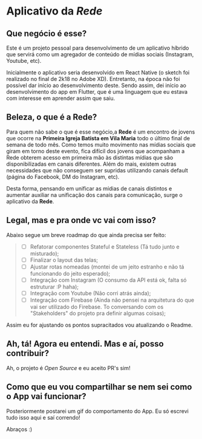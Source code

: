 # Aplicativo da *Rede*

## Que negócio é esse?

Este é um projeto pessoal para desenvolvimento de um aplicativo híbrido que servirá como um agregador de conteúdo de mídias sociais (Instagram, Youtube, etc).

Inicialmente o aplicativo seria desenvolvido em React Native (o sketch foi realizado no final de 2k18 no Adobe XD). Entretanto, na época não foi possível dar início ao desenvolvimento deste. Sendo assim, dei início ao desenvolvimento do app em Flutter, que é uma linguagem que eu estava com interesse em aprender assim que saiu. 

## Beleza, o que é a Rede?

Para quem não sabe o que é esse negócio,a **Rede** é um encontro de jovens que ocorre na **Primeira Igreja Batista em Vila Maria** todo o último final de semana de todo mês. Como temos muito movimento nas mídias sociais que giram em torno deste evento, fica difícil dos jovens que acompanham a Rede obterem acesso em primeira mão às distintas mídias que são disponibilizadas em canais diferentes. Além do mais, existem outras necessidades que não conseguem ser supridas utilizando canais default (página do Facebook, DM do Instagram, etc).

Desta forma, pensando em unificar as mídias de canais distintos e aumentar auxiliar na unificação dos canais para comunicação, surge o aplicativo da **Rede**. 

## Legal, mas e pra onde vc vai com isso?

Abaixo segue um breve roadmap do que ainda precisa ser feito:

> - [ ] Refatorar componentes Stateful e Stateless (Tá tudo junto e misturado);
> - [ ] Finalizar o layout das telas;
> - [ ] Ajustar rotas nomeadas (montei de um jeito estranho e não tá funcionando do jeito esperado);
> - [ ] Integração com Instagram (O consumo da API está ok, falta só estruturar :P haha);
> - [ ] Integração com Youtube (Não corri atrás ainda);
> - [ ] Integração com Firebase (Ainda não pensei na arquitetura do que vai ser utilizado do Firebase. To conversando com os "Stakeholders" do projeto pra definir algumas coisas);

Assim eu for ajustando os pontos supracitados vou atualizando o Readme. 

## Ah, tá! Agora eu entendi. Mas e aí, posso contribuir?

Ah, o projeto é *Open Source* e eu aceito PR's sim! 

## Como que eu vou compartilhar se nem sei como o App vai funcionar?

Posteriormente postarei um gif do comportamento do App. Eu só escrevi tudo isso aqui e saí correndo!



Abraços :)